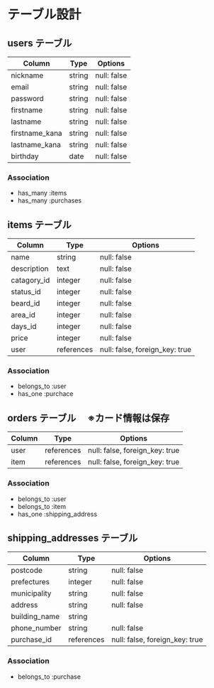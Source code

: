 # テーブル設計

## users テーブル

| Column         | Type    | Options     |
| -------------  | ------  | ----------- |
| nickname       | string  | null: false |
| email          | string  | null: false |
| password       | string  | null: false |
| firstname      | string  | null: false |
| lastname       | string  | null: false |
| firstname_kana | string  | null: false |
| lastname_kana  | string  | null: false |
| birthday       | date    | null: false |

### Association

- has_many :items
- has_many :purchases

## items テーブル

| Column      | Type       | Options                        |
| ----------- | ---------- | ------------------------------ |
| name        | string     | null: false                    |
| description | text       | null: false                    |
| catagory_id | integer    | null: false                    |
| status_id   | integer    | null: false                    |
| beard_id    | integer    | null: false                    |
| area_id     | integer    | null: false                    |
| days_id     | integer    | null: false                    |
| price       | integer    | null: false                    |
| user        | references | null: false, foreign_key: true |

### Association

- belongs_to :user
- has_one :purchace

## orders テーブル 　※カード情報は保存

| Column  | Type       | Options                        |
| ------- | ---------- | ------------------------------ |
| user    | references | null: false, foreign_key: true |
| item    | references | null: false, foreign_key: true |

### Association

- belongs_to :user
- belongs_to :item
- has_one :shipping_address

## shipping_addresses テーブル

| Column           | Type       | Options                        |
| ---------------- | ---------- | ------------------------------ |
| postcode         | string     | null: false                    |
| prefectures      | integer    | null: false                    |
| municipality     | string     | null: false                    |
| address          | string     | null: false                    |
| building_name    | string     |                                |
| phone_number     | string     | null: false                    |
| purchase_id      | references | null: false, foreign_key: true |

### Association

- belongs_to :purchase
